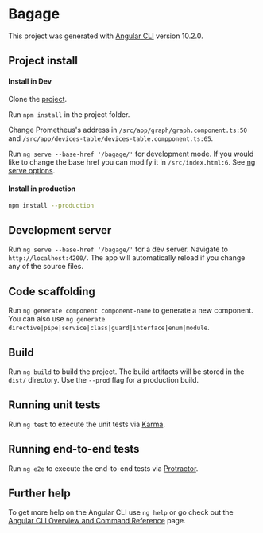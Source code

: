 # Bagage

This project was generated with [Angular CLI](https://github.com/angular/angular-cli) version 10.2.0.

## Project install

#### Install in Dev
Clone the [project](https://github.com/GhioRodolphe/bagage.git).

Run `npm install` in the project folder.

Change Prometheus's address in `/src/app/graph/graph.component.ts:50` and `/src/app/devices-table/devices-table.compponent.ts:65`.

Run `ng serve --base-href '/bagage/'` for development mode. If you would like to change the base href you can modify it in `/src/index.html:6`.
See [ng serve options](https://angular.io/cli/serve).

#### Install in production
 ```bash
 npm install --production 
 ```
 
## Development server

Run `ng serve --base-href '/bagage/'` for a dev server. Navigate to `http://localhost:4200/`. The app will automatically reload if you change any of the source files.

## Code scaffolding

Run `ng generate component component-name` to generate a new component. You can also use `ng generate directive|pipe|service|class|guard|interface|enum|module`.

## Build

Run `ng build` to build the project. The build artifacts will be stored in the `dist/` directory. Use the `--prod` flag for a production build.

## Running unit tests

Run `ng test` to execute the unit tests via [Karma](https://karma-runner.github.io).

## Running end-to-end tests

Run `ng e2e` to execute the end-to-end tests via [Protractor](http://www.protractortest.org/).

## Further help

To get more help on the Angular CLI use `ng help` or go check out the [Angular CLI Overview and Command Reference](https://angular.io/cli) page.
